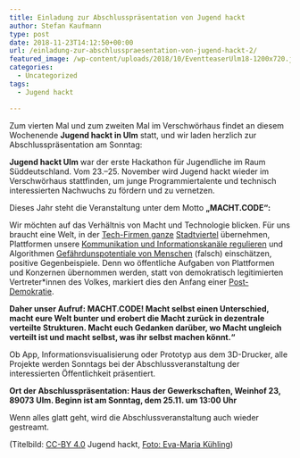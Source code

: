 ```yaml
---
title: Einladung zur Abschlusspräsentation von Jugend hackt
author: Stefan Kaufmann
type: post
date: 2018-11-23T14:12:50+00:00
url: /einladung-zur-abschlusspraesentation-von-jugend-hackt-2/
featured_image: /wp-content/uploads/2018/10/EventteaserUlm18-1200x720.jpg
categories:
  - Uncategorized
tags:
  - Jugend hackt

---
```

Zum vierten Mal und zum zweiten Mal im Verschwörhaus findet an diesem Wochenende **Jugend hackt in Ulm** statt, und wir laden herzlich zur Abschlusspräsentation am Sonntag:

**Jugend hackt Ulm** war der erste Hackathon für Jugendliche im Raum Süddeutschland. Vom 23.–25. November wird Jugend hackt wieder im Verschwörhaus stattfinden, um junge Programmiertalente und technisch interessierten Nachwuchs zu fördern und zu vernetzen.

Dieses Jahr steht die Veranstaltung unter dem Motto **„MACHT.CODE“:**

Wir möchten auf das Verhältnis von Macht und Technologie blicken. Für uns braucht eine Welt, in der [Tech-Firmen ganze][1] [Stadtviertel][2] übernehmen, Plattformen unsere [Kommunikation und Informationskanäle regulieren][3] und Algorithmen [Gefährdunspotentiale von Menschen][4] (falsch) einschätzen, positive Gegenbeispiele. Denn wo öffentliche Aufgaben von Plattformen und Konzernen übernommen werden, statt von demokratisch legitimierten Vertreter*innen des Volkes, markiert dies den Anfang einer [Post-Demokratie][5].

**Daher unser Aufruf: MACHT.CODE! Macht selbst einen Unterschied, macht eure Welt bunter und erobert die Macht zurück in dezentrale verteilte Strukturen. Macht euch Gedanken darüber, wo Macht ungleich verteilt ist und macht selbst, was ihr selbst machen könnt.“**

Ob App, Informationsvisualisierung oder Prototyp aus dem 3D-Drucker, alle Projekte werden Sonntags bei der Abschlussveranstaltung der interessierten Öffentlichkeit präsentiert.

**Ort der Abschlusspräsentation: Haus der Gewerkschaften, Weinhof 23, 89073 Ulm. Beginn ist am Sonntag, dem 25.11. um 13:00 Uhr**

Wenn alles glatt geht, wird die Abschlussveranstaltung auch wieder gestreamt.

(Titelbild: [CC-BY 4.0][6] Jugend hackt, [Foto: Eva-Maria Kühling][7])

 [1]: https://www.nzz.ch/feuilleton/wie-wollen-wir-leben-ld.1336803
 [2]: https://www.theguardian.com/commentisfree/2018/feb/05/the-guardian-view-on-google-and-toronto-smart-city-dumb-deal
 [3]: https://netzpolitik.org/tag/facebook/
 [4]: https://www.srf.ch/news/schweiz/predictive-policing-polizei-software-verdaechtigt-zwei-von-drei-personen-falsch
 [5]: https://de.wikipedia.org/wiki/Postdemokratie
 [6]: https://creativecommons.org/licenses/by/4.0/
 [7]: https://www.flickr.com/photos/okfde/27334122030/in/album-72157666993658143/